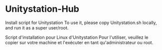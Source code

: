# Unitystation-Hub
Install script for Unitystation
To use it, please copy Unitystation.sh locally, and run it as a super user/root. 

Script d'installation pour Linux d'Unitystation
Pour l'utiliser, veuillez le copier sur votre machine et l'exécuter en tant qu'administrateur ou root.




